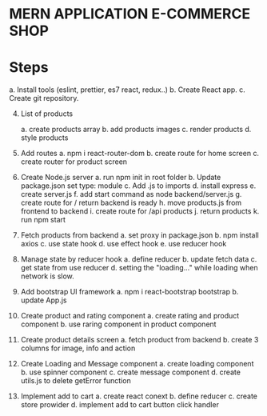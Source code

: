 # MERN APPLICATION E-COMMERCE SHOP

# Steps

a. Install tools (eslint, prettier, es7 react, redux..)
b. Create React app.
c. Create git repository.

4. List of products

   a. create products array
   b. add products images
   c. render products
   d. style products

5. Add routes
   a. npm i react-router-dom
   b. create route for home screen
   c. create router for product screen

6. Create Node.js server
   a. run npm init in root folder
   b. Update package.json set type: module
   c. Add .js to imports
   d. install express
   e. create server.js
   f. add start command as node backend/server.js
   g. create route for / return backend is ready
   h. move products.js from frontend to backend
   i. create route for /api products
   j. return products
   k. run npm start

7. Fetch products from backend
   a. set proxy in package.json
   b. npm install axios
   c. use state hook
   d. use effect hook
   e. use reducer hook

8. Manage state by reducer hook
   a. define reducer
   b. update fetch data
   c. get state from use reducer
   d. setting the "loading..." while loading when network is slow.

9. Add bootstrap UI framework
   a. npm i react-bootstrap bootstrap
   b. update App.js

10. Create product and rating component
    a. create rating and product component
    b. use raring component in product component

11. Create product details screen
    a. fetch product from backend
    b. create 3 columns for image, info and action

12. Create Loading and Message component
    a. create loading component
    b. use spinner component
    c. create message component
    d. create utils.js to delete getError function

13. Implement add to cart
    a. create react conext
    b. define reducer
    c. create store prowider
    d. implement add to cart button click handler
